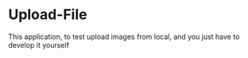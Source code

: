 # Upload-File
This application, to test upload images from local, and you just have to develop it yourself
